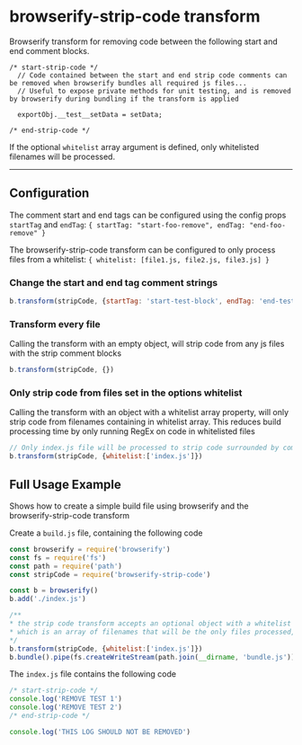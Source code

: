 # browserify-strip-code transform
Browserify transform for removing code between the following start and end comment blocks.

```
/* start-strip-code */  
  // Code contained between the start and end strip code comments can be removed when browserify bundles all required js files...
  // Useful to expose private methods for unit testing, and is removed by browserify during bundling if the transform is applied
  
  exportObj.__test__setData = setData;

/* end-strip-code */

 ```
If the optional `whitelist` array argument is defined, only whitelisted filenames will be processed.

---
## Configuration
The comment start and end tags can be configured using the config props `startTag` and `endTag`: `{ startTag: "start-foo-remove", endTag: "end-foo-remove" }`

The browserify-strip-code transform can be configured to only process files from a whitelist: `{ whitelist: [file1.js, file2.js, file3.js] }`

### Change the start and end tag comment strings
```javascript
b.transform(stripCode, {startTag: 'start-test-block', endTag: 'end-test-block'})
```

### Transform every file
Calling the transform with an empty object, will strip code from any js files with the strip comment blocks
 
```javascript
b.transform(stripCode, {})
```
 
### Only strip code from files set in the options whitelist
Calling the transform with an object with a whitelist array property, will only strip code from filenames containing in whitelist array.
This reduces build processing time by only running RegEx on code in whitelisted files

```javascript
// Only index.js file will be processed to strip code surrounded by comments
b.transform(stripCode, {whitelist:['index.js']})
```


## Full Usage Example
Shows how to create a simple build file using browserify and the browserify-strip-code transform

Create a `build.js` file, containing the following code

```javascript
const browserify = require('browserify')
const fs = require('fs')
const path = require('path')
const stripCode = require('browserify-strip-code')

const b = browserify()
b.add('./index.js')

/**
* the strip code transform accepts an optional object with a whitelist property,
* which is an array of filenames that will be the only files processed, ignoring all other files if defined
*/
b.transform(stripCode, {whitelist:['index.js']})
b.bundle().pipe(fs.createWriteStream(path.join(__dirname, 'bundle.js')))
```

The `index.js` file contains the following code

```javascript
/* start-strip-code */
console.log('REMOVE TEST 1')
console.log('REMOVE TEST 2')
/* end-strip-code */

console.log('THIS LOG SHOULD NOT BE REMOVED')
```